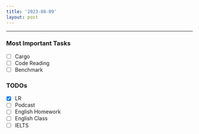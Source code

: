```yaml
---
title: '2023-08-09'
layout: post
---
```


---

### Most Important Tasks

- [ ] Cargo
- [ ] Code Reading
- [ ] Benchmark

### TODOs

- [x] LR
- [ ] Podcast
- [ ] English Homework
- [ ] English Class
- [ ] IELTS
